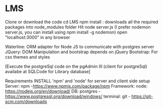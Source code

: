 # LMS

Clone or download the code
cd LMS
npm install : downloads all the required packages into node_modules folder
Hit node server.js (I prefer nodemon server.js, you can install using npm install -g nodemon)
open "localhost:3000" in any browser

Waterline: ORM adapter for Node JS to communicate with postgres server
JQuery: DOM Manipulation and bootstrap depends on jQuery
Bootstrap: For css themes and styles

[Execute the postgreSql code on the pgAdmin III (client for postgreSql) availabe at SQLCode for Library database]

Requirements
INSTALL 'npm' and 'node' for server and client side setup
Server: npm -https://www.npmjs.com/package/npm
Framework: node: https://nodejs.org/en/download/
DB: postgres - https://www.postgresql.org/download/windows/
terminal: git - https://git-scm.com/downloads
